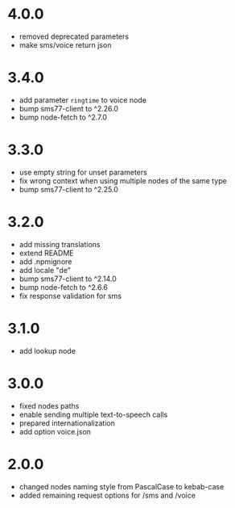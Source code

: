 4.0.0
==================
* removed deprecated parameters
* make sms/voice return json

3.4.0
==================
* add parameter `ringtime` to voice node
* bump sms77-client to ^2.26.0
* bump node-fetch to ^2.7.0

3.3.0
==================
* use empty string for unset parameters
* fix wrong context when using multiple nodes of the same type
* bump sms77-client to ^2.25.0

3.2.0
==================
* add missing translations
* extend README
* add .npmignore
* add locale "de"
* bump sms77-client to ^2.14.0
* bump node-fetch to ^2.6.6
* fix response validation for sms

3.1.0
==================
* add lookup node

3.0.0
==================
* fixed nodes paths
* enable sending multiple text-to-speech calls
* prepared internationalization
* add option voice.json

2.0.0
==================
  * changed nodes naming style from PascalCase to kebab-case
  * added remaining request options for /sms and /voice
